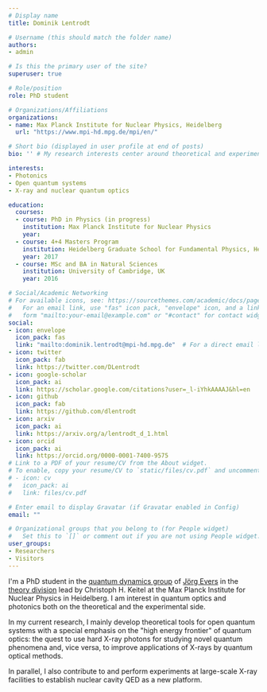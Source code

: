 ```yaml
---
# Display name
title: Dominik Lentrodt

# Username (this should match the folder name)
authors:
- admin

# Is this the primary user of the site?
superuser: true

# Role/position
role: PhD student

# Organizations/Affiliations
organizations:
- name: Max Planck Institute for Nuclear Physics, Heidelberg
  url: "https://www.mpi-hd.mpg.de/mpi/en/"

# Short bio (displayed in user profile at end of posts)
bio: '' # My research interests center around theoretical and experimental developments for X-ray quantum optics.

interests:
- Photonics
- Open quantum systems
- X-ray and nuclear quantum optics

education:
  courses:
  - course: PhD in Physics (in progress)
    institution: Max Planck Institute for Nuclear Physics
    year:
  - course: 4+4 Masters Program
    institution: Heidelberg Graduate School for Fundamental Physics, Heidelberg University
    year: 2017
  - course: MSc and BA in Natural Sciences
    institution: University of Cambridge, UK
    year: 2016

# Social/Academic Networking
# For available icons, see: https://sourcethemes.com/academic/docs/page-builder/#icons
#   For an email link, use "fas" icon pack, "envelope" icon, and a link in the
#   form "mailto:your-email@example.com" or "#contact" for contact widget.
social:
- icon: envelope
  icon_pack: fas
  link: "mailto:dominik.lentrodt@mpi-hd.mpg.de"  # For a direct email link, use "mailto:test@example.org".
- icon: twitter
  icon_pack: fab
  link: https://twitter.com/DLentrodt
- icon: google-scholar
  icon_pack: ai
  link: https://scholar.google.com/citations?user=_l-iYhkAAAAJ&hl=en
- icon: github
  icon_pack: fab
  link: https://github.com/dlentrodt
- icon: arxiv
  icon_pack: ai
  link: https://arxiv.org/a/lentrodt_d_1.html
- icon: orcid
  icon_pack: ai
  link: https://orcid.org/0000-0001-7400-9575
# Link to a PDF of your resume/CV from the About widget.
# To enable, copy your resume/CV to `static/files/cv.pdf` and uncomment the lines below.
# - icon: cv
#   icon_pack: ai
#   link: files/cv.pdf

# Enter email to display Gravatar (if Gravatar enabled in Config)
email: ""

# Organizational groups that you belong to (for People widget)
#   Set this to `[]` or comment out if you are not using People widget.
user_groups:
- Researchers
- Visitors
---
```


I'm a PhD student in the [quantum dynamics group](https://www.mpi-hd.mpg.de/keitel/evers/) of [Jörg Evers](https://www.mpi-hd.mpg.de/personalhomes/evers/) in the [theory division](https://www.mpi-hd.mpg.de/keitel/) lead by Christoph H. Keitel at the Max Planck Institute for Nuclear Physics in Heidelberg. I am interest in quantum optics and photonics both on the theoretical and the experimental side.

In my current research, I mainly develop theoretical tools for open quantum systems with a special emphasis on the "high energy frontier" of quantum optics: the quest to use hard X-ray photons for studying novel quantum phenomena and, vice versa, to improve applications of X-rays by quantum optical methods.

In parallel, I also contribute to and perform experiments at large-scale X-ray facilities to establish nuclear cavity QED as a new platform.

